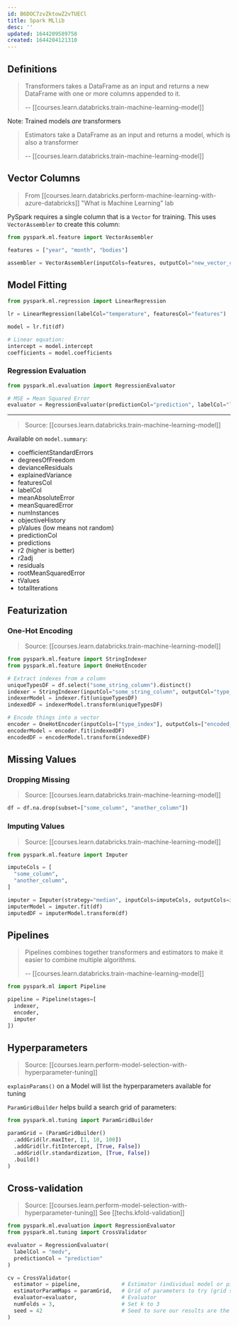 ```yaml
---
id: B6DOC7zvZktowZ2vTUECl
title: Spark MLlib
desc: ''
updated: 1644209589758
created: 1644204121310
---
```


## Definitions

> Transformers takes a DataFrame as an input and returns a new DataFrame with one or more columns appended to it.
> 
> -- [[courses.learn.databricks.train-machine-learning-model]]

Note: Trained models _are_ transformers

> Estimators take a DataFrame as an input and returns a model, which is also a transformer
>
> -- [[courses.learn.databricks.train-machine-learning-model]]

## Vector Columns

> From [[courses.learn.databricks.perform-machine-learning-with-azure-databricks]] "What is Machine Learning" lab

PySpark requires a single column that is a `Vector` for training. This uses `VectorAssembler` to create this column:

```py
from pyspark.ml.feature import VectorAssembler

features = ["year", "month", "bodies"]

assembler = VectorAssembler(inputCols=features, outputCol="new_vector_col_name")
```

## Model Fitting

```py
from pyspark.ml.regression import LinearRegression

lr = LinearRegression(labelCol="temperature", featuresCol="features")

model = lr.fit(df)

# Linear equation:
intercept = model.intercept
coefficients = model.coefficients
```

### Regression Evaluation

```py
from pyspark.ml.evaluation import RegressionEvaluator

# MSE = Mean Squared Error
evaluator = RegressionEvaluator(predictionCol="prediction", labelCol="label_col_name", metricName="mse")
```

---
> Source: [[courses.learn.databricks.train-machine-learning-model]]

Available on `model.summary`:

- coefficientStandardErrors
- degreesOfFreedom
- devianceResiduals
- explainedVariance
- featuresCol
- labelCol
- meanAbsoluteError
- meanSquaredError
- numInstances
- objectiveHistory
- pValues (low means not random)
- predictionCol
- predictions
- r2 (higher is better)
- r2adj
- residuals
- rootMeanSquaredError
- tValues
- totalIterations

## Featurization

### One-Hot Encoding

> Source: [[courses.learn.databricks.train-machine-learning-model]]

```py
from pyspark.ml.feature import StringIndexer
from pyspark.ml.feature import OneHotEncoder

# Extract indexes from a column
uniqueTypesDF = df.select("some_string_column").distinct()
indexer = StringIndexer(inputCol="some_string_column", outputCol="type_index")
indexerModel = indexer.fit(uniqueTypesDF)                                  
indexedDF = indexerModel.transform(uniqueTypesDF)                           

# Encode things into a vector
encoder = OneHotEncoder(inputCols=["type_index"], outputCols=["encoded_column"])
encoderModel = encoder.fit(indexedDF)
encodedDF = encoderModel.transform(indexedDF)
```

## Missing Values

### Dropping Missing
> Source: [[courses.learn.databricks.train-machine-learning-model]]

```py
df = df.na.drop(subset=["some_column", "another_column"])
```

### Imputing Values

> Source: [[courses.learn.databricks.train-machine-learning-model]]
 
```py
from pyspark.ml.feature import Imputer

imputeCols = [
  "some_column",
  "another_column",
]

imputer = Imputer(strategy="median", inputCols=imputeCols, outputCols=imputeCols)
imputerModel = imputer.fit(df)
imputedDF = imputerModel.transform(df)
```


## Pipelines

> Pipelines combines together transformers and estimators to make it easier to combine multiple algorithms.
>
> -- [[courses.learn.databricks.train-machine-learning-model]]

```py
from pyspark.ml import Pipeline

pipeline = Pipeline(stages=[
  indexer, 
  encoder, 
  imputer
])
```


## Hyperparameters
> Source: [[courses.learn.perform-model-selection-with-hyperparameter-tuning]]

`explainParams()` on a Model will list the hyperparameters available for tuning

`ParamGridBuilder` helps build a search grid of parameters:
```py
from pyspark.ml.tuning import ParamGridBuilder

paramGrid = (ParamGridBuilder()
  .addGrid(lr.maxIter, [1, 10, 100])
  .addGrid(lr.fitIntercept, [True, False])
  .addGrid(lr.standardization, [True, False])
  .build()
)
```

## Cross-validation
> Source: [[courses.learn.perform-model-selection-with-hyperparameter-tuning]]
See [[techs.kfold-validation]]

```py
from pyspark.ml.evaluation import RegressionEvaluator
from pyspark.ml.tuning import CrossValidator

evaluator = RegressionEvaluator(
  labelCol = "medv", 
  predictionCol = "prediction"
)

cv = CrossValidator(
  estimator = pipeline,             # Estimator (individual model or pipeline)
  estimatorParamMaps = paramGrid,   # Grid of parameters to try (grid search)
  evaluator=evaluator,              # Evaluator
  numFolds = 3,                     # Set k to 3
  seed = 42                         # Seed to sure our results are the same if ran again
)
```
